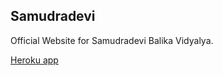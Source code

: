 ## Samudradevi

Official Website for Samudradevi Balika Vidyalya.

[Heroku app](https://samudradevi.herokuapp.com/)